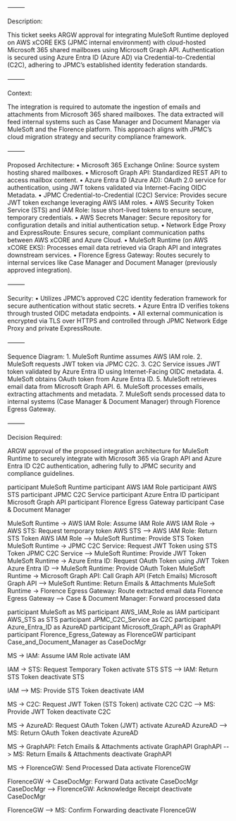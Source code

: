 

⸻

Description:

This ticket seeks ARGW approval for integrating MuleSoft Runtime deployed on AWS xCORE EKS (JPMC internal environment) with cloud-hosted Microsoft 365 shared mailboxes using Microsoft Graph API. Authentication is secured using Azure Entra ID (Azure AD) via Credential-to-Credential (C2C), adhering to JPMC’s established identity federation standards.

⸻

Context:

The integration is required to automate the ingestion of emails and attachments from Microsoft 365 shared mailboxes. The data extracted will feed internal systems such as Case Manager and Document Manager via MuleSoft and the Florence platform. This approach aligns with JPMC’s cloud migration strategy and security compliance framework.

⸻

Proposed Architecture:
	•	Microsoft 365 Exchange Online: Source system hosting shared mailboxes.
	•	Microsoft Graph API: Standardized REST API to access mailbox content.
	•	Azure Entra ID (Azure AD): OAuth 2.0 service for authentication, using JWT tokens validated via Internet-Facing OIDC Metadata.
	•	JPMC Credential-to-Credential (C2C) Service: Provides secure JWT token exchange leveraging AWS IAM roles.
	•	AWS Security Token Service (STS) and IAM Role: Issue short-lived tokens to ensure secure, temporary credentials.
	•	AWS Secrets Manager: Secure repository for configuration details and initial authentication setup.
	•	Network Edge Proxy and ExpressRoute: Ensures secure, compliant communication paths between AWS xCORE and Azure Cloud.
	•	MuleSoft Runtime (on AWS xCORE EKS): Processes email data retrieved via Graph API and integrates downstream services.
	•	Florence Egress Gateway: Routes securely to internal services like Case Manager and Document Manager (previously approved integration).

⸻

Security:
	•	Utilizes JPMC’s approved C2C identity federation framework for secure authentication without static secrets.
	•	Azure Entra ID verifies tokens through trusted OIDC metadata endpoints.
	•	All external communication is encrypted via TLS over HTTPS and controlled through JPMC Network Edge Proxy and private ExpressRoute.

⸻

Sequence Diagram:
	1.	MuleSoft Runtime assumes AWS IAM role.
	2.	MuleSoft requests JWT token via JPMC C2C.
	3.	C2C Service issues JWT token validated by Azure Entra ID using Internet-Facing OIDC metadata.
	4.	MuleSoft obtains OAuth token from Azure Entra ID.
	5.	MuleSoft retrieves email data from Microsoft Graph API.
	6.	MuleSoft processes emails, extracting attachments and metadata.
	7.	MuleSoft sends processed data to internal systems (Case Manager & Document Manager) through Florence Egress Gateway.

⸻

Decision Required:

ARGW approval of the proposed integration architecture for MuleSoft Runtime to securely integrate with Microsoft 365 via Graph API and Azure Entra ID C2C authentication, adhering fully to JPMC security and compliance guidelines.

participant MuleSoft Runtime
participant AWS IAM Role
participant AWS STS
participant JPMC C2C Service
participant Azure Entra ID
participant Microsoft Graph API
participant Florence Egress Gateway
participant Case & Document Manager

MuleSoft Runtime -> AWS IAM Role: Assume IAM Role
AWS IAM Role -> AWS STS: Request temporary token
AWS STS --> AWS IAM Role: Return STS Token
AWS IAM Role --> MuleSoft Runtime: Provide STS Token
MuleSoft Runtime -> JPMC C2C Service: Request JWT Token using STS Token
JPMC C2C Service --> MuleSoft Runtime: Provide JWT Token
MuleSoft Runtime -> Azure Entra ID: Request OAuth Token using JWT Token
Azure Entra ID --> MuleSoft Runtime: Provide OAuth Token
MuleSoft Runtime -> Microsoft Graph API: Call Graph API (Fetch Emails)
Microsoft Graph API --> MuleSoft Runtime: Return Emails & Attachments
MuleSoft Runtime -> Florence Egress Gateway: Route extracted email data
Florence Egress Gateway --> Case & Document Manager: Forward processed data


participant MuleSoft as MS
participant AWS_IAM_Role as IAM
participant AWS_STS as STS
participant JPMC_C2C_Service as C2C
participant Azure_Entra_ID as AzureAD
participant Microsoft_Graph_API as GraphAPI
participant Florence_Egress_Gateway as FlorenceGW
participant Case_and_Document_Manager as CaseDocMgr

MS -> IAM: Assume IAM Role
activate IAM

IAM -> STS: Request Temporary Token
activate STS
STS --> IAM: Return STS Token
deactivate STS

IAM --> MS: Provide STS Token
deactivate IAM

MS -> C2C: Request JWT Token (STS Token)
activate C2C
C2C --> MS: Provide JWT Token
deactivate C2C

MS -> AzureAD: Request OAuth Token (JWT)
activate AzureAD
AzureAD --> MS: Return OAuth Token
deactivate AzureAD

MS -> GraphAPI: Fetch Emails & Attachments
activate GraphAPI
GraphAPI --> MS: Return Emails & Attachments
deactivate GraphAPI

MS -> FlorenceGW: Send Processed Data
activate FlorenceGW

FlorenceGW -> CaseDocMgr: Forward Data
activate CaseDocMgr
CaseDocMgr --> FlorenceGW: Acknowledge Receipt
deactivate CaseDocMgr

FlorenceGW --> MS: Confirm Forwarding
deactivate FlorenceGW

